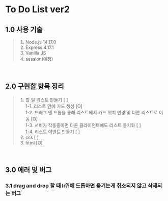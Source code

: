 # To Do List ver2

## 1.0 사용 기술

> 1. Node.js 14.17.0
> 2. Express 4.17.1
> 3. Vanilla JS
> 4. session(예정)  

<br>

## 2.0 구현할 항목 정리

> 1. 할 일 리스트 만들기 [ ]  
>    1-1. 리스트 안에 카드 생성 [O]  
>    1-2. 드래그 앤 드롭을 통해 리스트에서 카드 위치 변경 및 다른 리스트로 이동 [O]  
>    1-3. 서버가 작동중이면 다른 클라이언트에도 리스트 동기화 [ ]  
>    1-4. 리스트 이벤트 만들기 [ ]
> 2. css [ ]
> 3. html [O]

<br>

## 3.0 에러 및 버그
### 3.1 drag and drop 할 때 li위에 드롭하면 옮기는게 취소되지 않고 삭제되는 버그  